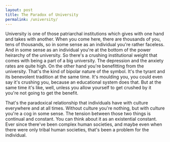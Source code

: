 ```yaml
---
layout: post
title: The Paradox of University
permalink: /university/
---
```


University is one of those patriarchal institutions which gives with one hand and takes with another. When you come here, there are thousands of you, tens of thousands, so in some sense as an individual you're rather faceless. And in some sense as an individual you're at the bottom of the power heirarchy of the university. So there's a crushing institutional weight that comes with being a part of a big university. The depression and the anxiety rates are quite high. On the other hand you're benefitting from the university. That's the kind of bipolar nature of the symbol. It's the tyrant and its benevolent tradition at the same time. It's moulding you, you could even say it's crushing you, because an educational system does that. But at the same time it's like, well, unless you allow yourself to get crushed by it you're not going to get the benefit. 

That's the paradoxical relationship that individuals have with culture everywhere and at all times. Without culture you're nothing, but with culture you're a cog in some sense. The tension between those two things is continual and constant. You can think about it as an existential constant. Ever since there've been complex human societies, and maybe even when there were only tribal human societies, that's been a problem for the individual. 
